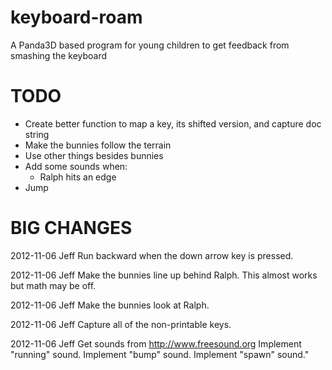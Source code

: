 keyboard-roam
=============

A Panda3D based program for young children to get feedback from smashing the keyboard

TODO
====

* Create better function to map a key, its shifted version, and capture doc string
* Make the bunnies follow the terrain
* Use other things besides bunnies
* Add some sounds when:
  - Ralph hits an edge
* Jump

BIG CHANGES
===========

2012-11-06 Jeff		Run backward when the down arrow key is pressed.

2012-11-06 Jeff		Make the bunnies line up behind Ralph. This almost
	   		works but math may be off.

2012-11-06 Jeff		Make the bunnies look at Ralph.

2012-11-06 Jeff		Capture all of the non-printable keys.

2012-11-06 Jeff		Get sounds from http://www.freesound.org
	   		Implement "running" sound.
			Implement "bump" sound.
			Implement "spawn" sound."
